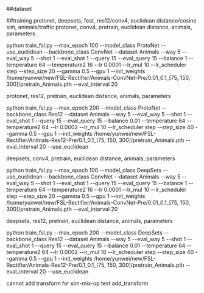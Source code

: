 ##dataset

##training
protonet, deepsets, feat, res12/conv4, euclidean distance/cosine sim, animals/traffic
protonet, conv4, pretrain, euclidean distance, animals, parameters

python train_fsl.py  --max_epoch 100 --model_class ProtoNet --use_euclidean --backbone_class ConvNet --dataset Animals --way 5 --eval_way 5 --shot 1 --eval_shot 1 --query 15 --eval_query 15 --balance 1 --temperature 64 --temperature2 16 --lr 0.0001 --lr_mul 10 --lr_scheduler step --step_size 20 --gamma 0.5 --gpu 1 --init_weights /home/yunwei/new/FSL-Rectifier/Animals-ConvNet-Pre/0.01_0.1_[75, 150, 300]/pretrain_Animals.pth --eval_interval 20


protonet, res12, pretrain, euclidean distance, animals, parameters

python train_fsl.py  --max_epoch 200 --model_class ProtoNet  --backbone_class Res12 --dataset Animals --way 5 --eval_way 5 --shot 1 --eval_shot 1 --query 15 --eval_query 15 --balance 0.01 --temperature 64 --temperature2 64 --lr 0.0002 --lr_mul 10 --lr_scheduler step --step_size 40 --gamma 0.5 --gpu 1 --init_weights /home/yunwei/new/FSL-Rectifier/Animals-Res12-Pre/0.1_0.1_[75, 150, 300]/pretrain_Animals.pth --eval_interval 20 --use_euclidean

deepsets, conv4, pretrain, euclidean distance, animals, parameters

python train_fsl.py  --max_epoch 100 --model_class DeepSets --use_euclidean --backbone_class ConvNet --dataset Animals --way 5 --eval_way 5 --shot 1 --eval_shot 1 --query 15 --eval_query 15 --balance 1 --temperature 64 --temperature2 16 --lr 0.0001 --lr_mul 10 --lr_scheduler step --step_size 20 --gamma 0.5 --gpu 1 --init_weights /home/yunwei/new/FSL-Rectifier/Animals-ConvNet-Pre/0.01_0.1_[75, 150, 300]/pretrain_Animals.pth --eval_interval 20

deepsets, res12, pretrain, euclidean distance, animals, parameters

python train_fsl.py  --max_epoch 200 --model_class DeepSets  --backbone_class Res12 --dataset Animals --way 5 --eval_way 5 --shot 1 --eval_shot 1 --query 15 --eval_query 15 --balance 0.01 --temperature 64 --temperature2 64 --lr 0.0002 --lr_mul 10 --lr_scheduler step --step_size 40 --gamma 0.5 --gpu 1 --init_weights /home/yunwei/new/FSL-Rectifier/Animals-Res12-Pre/0.1_0.1_[75, 150, 300]/pretrain_Animals.pth --eval_interval 20 --use_euclidean

cannot add transform for sim-mix-up
test add_transform